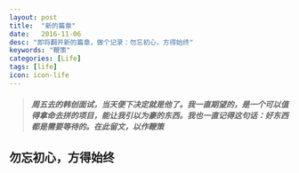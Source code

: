 ```yaml
---
layout: post
title:  "新的篇章"
date:   2016-11-06
desc: "即将翻开新的篇章，做个记录：勿忘初心，方得始终"
keywords: "鞭策"
categories: [Life]
tags: [life]
icon: icon-life
---
```



<!-- >##### __生活有时候很奇怪，他会在你迫切需要一件东西的时候把它拿走，然后给你一件未来你用得上的东西作为补偿，这个时候，你需要做出选择__ -->
>##### __周五去的韩创面试，当天便下决定就是他了。我一直期望的，是一个可以值得拿命去拼的项目，能让我引以为豪的东西。我也一直记得这句话：好东西都是需要等待的。在此留文，以作鞭策__

## __勿忘初心，方得始终__